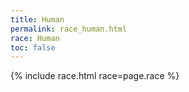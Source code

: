 ```yaml
---
title: Human
permalink: race_human.html
race: Human
toc: false
---
```


{% include race.html race=page.race %}
